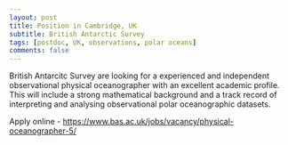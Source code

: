 ```yaml
---
layout: post
title: Position in Cambridge, UK
subtitle: British Antarctic Survey
tags: [postdoc, UK, observations, polar oceans]
comments: false
---
```

British Antarcitc Survey are looking for a experienced and independent observational physical oceanographer with an excellent academic profile. This will include a strong mathematical background and a track record of interpreting and analysing observational polar oceanographic datasets.

Apply online - https://www.bas.ac.uk/jobs/vacancy/physical-oceanographer-5/
